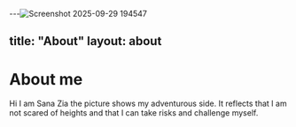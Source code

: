 ---![Screenshot 2025-09-29 194547](https://github.com/user-attachments/assets/ebd9bba4-82d3-40b3-9145-421bf711d4a6)

title: "About"
layout: about
---

# About me


Hi I am Sana Zia the picture shows my adventurous side. It reflects that I am not scared of heights and that I can take risks and challenge myself.
